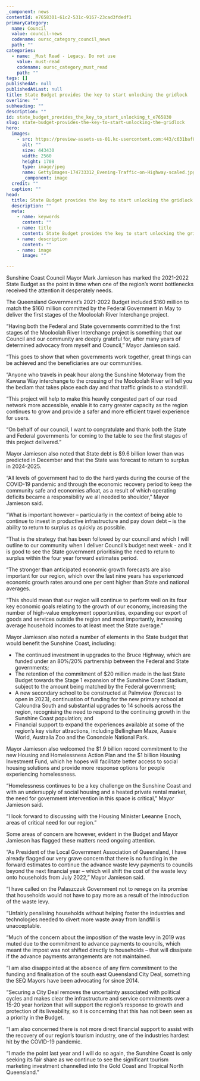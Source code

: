 ```yaml
---
_component: news
contentId: e7658301-61c2-531c-9167-23cad3fdedf1
primaryCategory:
  name: Council
  value: council-news
  codename: oursc_category_council_news
  path: ""
categories:
  - name: _Must Read - Legacy. Do not use
    value: must-read
    codename: oursc_category_must_read
    path: ""
tags: []
publishedAt: null
publishedAtLast: null
title: State Budget provides the key to start unlocking the gridlock
overline: ""
subheading: ""
description: ""
id: state_budget_provides_the_key_to_start_unlocking_t_e765830
slug: state-budget-provides-the-key-to-start-unlocking-the-gridlock
hero:
  images:
    - src: https://preview-assets-us-01.kc-usercontent.com:443/c631baf8-1b46-001f-580c-d0001b68b4a8/508d37f0-47db-4425-b704-f3b3a704e933/GettyImages-174733312_Evening-Traffic-on-Highway-scaled.jpg
      alt: ""
      size: 443430
      width: 2560
      height: 1708
      type: image/jpeg
      name: GettyImages-174733312_Evening-Traffic-on-Highway-scaled.jpg
      _component: image
  credit: ""
  caption: ""
head:
  title: State Budget provides the key to start unlocking the gridlock
  description: ""
  meta:
    - name: keywords
      content: ""
    - name: title
      content: State Budget provides the key to start unlocking the gridlock
    - name: description
      content: ""
    - name: image
      image: ""

---
```

Sunshine Coast Council Mayor Mark Jamieson has marked the 2021-2022 State Budget as the point in time when one of the region’s worst bottlenecks received the attention it desperately needs.

The Queensland Government’s 2021-2022 Budget included $160 million to match the $160 million committed by the Federal Government in May to deliver the first stages of the Mooloolah River Interchange project.

“Having both the Federal and State governments committed to the first stages of the Mooloolah River Interchange project is something that our Council and our community are deeply grateful for, after many years of determined advocacy from myself and Council,” Mayor Jamieson said.

“This goes to show that when governments work together, great things can be achieved and the beneficiaries are our communities.

“Anyone who travels in peak hour along the Sunshine Motorway from the Kawana Way interchange to the crossing of the Mooloolah River will tell you the bedlam that takes place each day and that traffic grinds to a standstill.

“This project will help to make this heavily congested part of our road network more accessible, enable it to carry greater capacity as the region continues to grow and provide a safer and more efficient travel experience for users.

“On behalf of our council, I want to congratulate and thank both the State and Federal governments for coming to the table to see the first stages of this project delivered.”

Mayor Jamieson also noted that State debt is $9.6 billion lower than was predicted in December and that the State was forecast to return to surplus in 2024-2025.

“All levels of government had to do the hard yards during the course of the COVID-19 pandemic and through the economic recovery period to keep the community safe and economies afloat, as a result of which operating deficits became a responsibility we all needed to shoulder,” Mayor Jamieson said.

“What is important however – particularly in the context of being able to continue to invest in productive infrastructure and pay down debt – is the ability to return to surplus as quickly as possible.

“That is the strategy that has been followed by our council and which I will outline to our community when I deliver Council’s budget next week - and it is good to see the State government prioritising the need to return to surplus within the four year forward estimates period.

“The stronger than anticipated economic growth forecasts are also important for our region, which over the last nine years has experienced economic growth rates around one per cent higher than State and national averages.

“This should mean that our region will continue to perform well on its four key economic goals relating to the growth of our economy, increasing the number of high-value employment opportunities, expanding our export of goods and services outside the region and most importantly, increasing average household incomes to at least meet the State average.”

Mayor Jamieson also noted a number of elements in the State budget that would benefit the Sunshine Coast, including:

*   The continued investment in upgrades to the Bruce Highway, which are funded under an 80%/20% partnership between the Federal and State governments;
*   The retention of the commitment of $20 million made in the last State Budget towards the Stage 1 expansion of the Sunshine Coast Stadium, subject to the amount being matched by the Federal government;
*   A new secondary school to be constructed at Palmview (forecast to open in 2023), continuation of funding for the new primary school at Caloundra South and substantial upgrades to 14 schools across the region, recognising the need to respond to the continuing growth in the Sunshine Coast population; and
*   Financial support to expand the experiences available at some of the region’s key visitor attractions, including Bellingham Maze, Aussie World, Australia Zoo and the Conondale National Park.

Mayor Jamieson also welcomed the $1.9 billion record commitment to the new Housing and Homelessness Action Plan and the $1 billion Housing Investment Fund, which he hopes will facilitate better access to social housing solutions and provide more response options for people experiencing homelessness.

“Homelessness continues to be a key challenge on the Sunshine Coast and with an undersupply of social housing and a heated private rental market, the need for government intervention in this space is critical,” Mayor Jamieson said.

“I look forward to discussing with the Housing Minister Leeanne Enoch, areas of critical need for our region.”

Some areas of concern are however, evident in the Budget and Mayor Jamieson has flagged these matters need ongoing attention.

“As President of the Local Government Association of Queensland, I have already flagged our very grave concern that there is no funding in the forward estimates to continue the advance waste levy payments to councils beyond the next financial year – which will shift the cost of the waste levy onto households from July 2022,” Mayor Jamieson said.

“I have called on the Palaszczuk Government not to renege on its promise that households would not have to pay more as a result of the introduction of the waste levy.

“Unfairly penalising households without helping foster the industries and technologies needed to divert more waste away from landfill is unacceptable.

“Much of the concern about the imposition of the waste levy in 2019 was muted due to the commitment to advance payments to councils, which meant the impost was not shifted directly to households – that will dissipate if the advance payments arrangements are not maintained.

“I am also disappointed at the absence of any firm commitment to the funding and finalisation of the south east Queensland City Deal, something the SEQ Mayors have been advocating for since 2014.

“Securing a City Deal removes the uncertainty associated with political cycles and makes clear the infrastructure and service commitments over a 15-20 year horizon that will support the region’s response to growth and protection of its liveability, so it is concerning that this has not been seen as a priority in the Budget.

“I am also concerned there is not more direct financial support to assist with the recovery of our region’s tourism industry, one of the industries hardest hit by the COVID-19 pandemic.

“I made the point last year and I will do so again, the Sunshine Coast is only seeking its fair share as we continue to see the significant tourism marketing investment channelled into the Gold Coast and Tropical North Queensland.”
